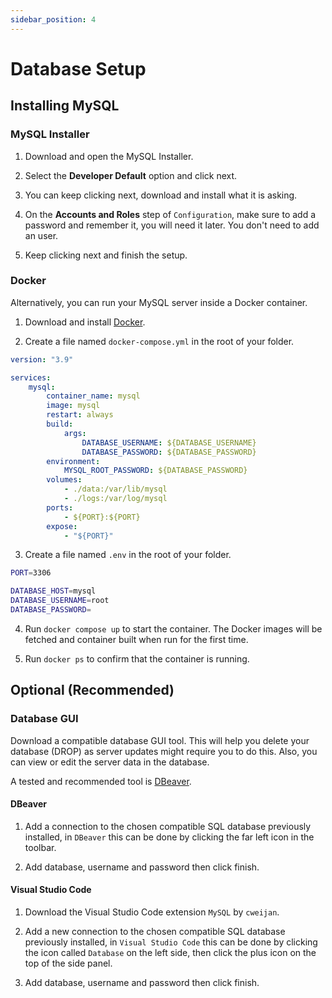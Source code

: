 ```yaml
---
sidebar_position: 4
---
```


# Database Setup

## Installing MySQL

### MySQL Installer

1. Download and open the MySQL Installer.

2. Select the **Developer Default** option and click next.

3. You can keep clicking next, download and install what it is asking.

4. On the **Accounts and Roles** step of `Configuration`, make sure to add a password and remember it, you will need it later. You don't need to add an user.

5. Keep clicking next and finish the setup.

### Docker

Alternatively, you can run your MySQL server inside a Docker container.

1. Download and install [Docker](https://www.docker.com/products/docker-desktop).

2. Create a file named `docker-compose.yml` in the root of your folder.

```yml
version: "3.9"

services:
    mysql:
        container_name: mysql
        image: mysql
        restart: always
        build:
            args:
                DATABASE_USERNAME: ${DATABASE_USERNAME}
                DATABASE_PASSWORD: ${DATABASE_PASSWORD}
        environment:
            MYSQL_ROOT_PASSWORD: ${DATABASE_PASSWORD}
        volumes:
            - ./data:/var/lib/mysql
            - ./logs:/var/log/mysql
        ports:
            - ${PORT}:${PORT}
        expose:
            - "${PORT}"
```

3. Create a file named `.env` in the root of your folder.

```sh
PORT=3306

DATABASE_HOST=mysql
DATABASE_USERNAME=root
DATABASE_PASSWORD=
```

4. Run `docker compose up` to start the container. The Docker images will be fetched and container built when run for the first time.

5. Run `docker ps` to confirm that the container is running.

## Optional (Recommended)

### Database GUI

Download a compatible database GUI tool. This will help you delete your database (DROP) as server updates might require you to do this.
Also, you can view or edit the server data in the database. 

A tested and recommended tool is [DBeaver](https://dbeaver.io/download/).

#### DBeaver

1. Add a connection to the chosen compatible SQL database previously installed, in `DBeaver` this can be done by clicking the far left icon in the toolbar.

2. Add database, username and password then click finish.

#### Visual Studio Code

1. Download the Visual Studio Code extension `MySQL` by `cweijan`.

2. Add a new connection to the chosen compatible SQL database previously installed, in `Visual Studio Code` this can be done by clicking the icon called `Database` on the left side, then click the plus icon on the top of the side panel.

3. Add database, username and password then click finish.
